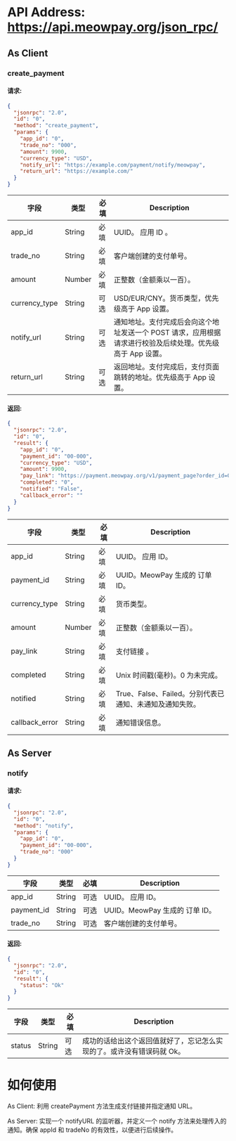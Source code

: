 # API Address: https://api.meowpay.org/json_rpc/

## As Client

### create_payment

#### 请求:

```json
{
  "jsonrpc": "2.0",
  "id": "0",
  "method": "create_payment",
  "params": {
    "app_id": "0",
    "trade_no": "000",
    "amount": 9900,
    "currency_type": "USD",
    "notify_url": "https://example.com/payment/notify/meowpay",
    "return_url": "https://example.com/"
  }
}
```

| 字段          | 类型   | 必填 | Description                                                                                               |
| ------------- | ------ | ---- | --------------------------------------------------------------------------------------------------------- |
| app_id        | String | 必填 | UUID。 应用 ID 。                                                                                         |
| trade_no      | String | 必填 | 客户端创建的支付单号。                                                                                    |
| amount        | Number | 必填 | 正整数（金额乘以一百）。                                                                                  |
| currency_type | String | 可选 | USD/EUR/CNY。货币类型，优先级高于 App 设置。                                                              |
| notify_url    | String | 可选 | 通知地址。支付完成后会向这个地址发送一个 POST 请求，应用根据请求进行校验及后续处理。优先级高于 App 设置。 |
| return_url    | String | 可选 | 返回地址。支付完成后，支付页面跳转的地址。优先级高于 App 设置。                                           |

#### 返回:

```json
{
  "jsonrpc": "2.0",
  "id": "0",
  "result": {
    "app_id": "0",
    "payment_id": "00-000",
    "currency_type": "USD",
    "amount": 9900,
    "pay_link": "https://payment.meowpay.org/v1/payment_page?order_id=00-000",
    "completed": "0",
    "notified": "False",
    "callback_error": ""
  }
}
```

| 字段           | 类型   | 必填 | Description                                             |
| -------------- | ------ | ---- | ------------------------------------------------------- |
| app_id         | String | 必填 | UUID。 应用 ID。                                        |
| payment_id     | String | 必填 | UUID。MeowPay 生成的 订单 ID。                          |
| currency_type  | String | 必填 | 货币类型。                                              |
| amount         | Number | 必填 | 正整数（金额乘以一百）。                                |
| pay_link       | String | 必填 | 支付链接 。                                             |
| completed      | String | 必填 | Unix 时间戳(毫秒)。0 为未完成。                         |
| notified       | String | 必填 | True、False、Failed。分别代表已通知、未通知及通知失败。 |
| callback_error | String | 必填 | 通知错误信息。                                          |

## As Server

### notify

#### 请求:

```json
{
  "jsonrpc": "2.0",
  "id": "0",
  "method": "notify",
  "params": {
    "app_id": "0",
    "payment_id": "00-000",
    "trade_no": "000"
  }
}
```

| 字段       | 类型   | 必填 | Description                    |
| ---------- | ------ | ---- | ------------------------------ |
| app_id     | String | 可选 | UUID。 应用 ID。               |
| payment_id | String | 可选 | UUID。MeowPay 生成的 订单 ID。 |
| trade_no   | String | 可选 | 客户端创建的支付单号。         |

#### 返回:

```json
{
  "jsonrpc": "2.0",
  "id": "0",
  "result": {
    "status": "Ok"
  }
}
```

| 字段   | 类型   | 必填 | Description                                                           |
| ------ | ------ | ---- | --------------------------------------------------------------------- |
| status | String | 可选 | 成功的话给出这个返回值就好了，忘记怎么实现的了。或许没有错误码就 Ok。 |

# 如何使用

As Client: 利用 createPayment 方法生成支付链接并指定通知 URL。

As Server: 实现一个 notifyURL 的监听器，并定义一个 notify 方法来处理传入的通知。确保 appId 和 tradeNo 的有效性，以便进行后续操作。
